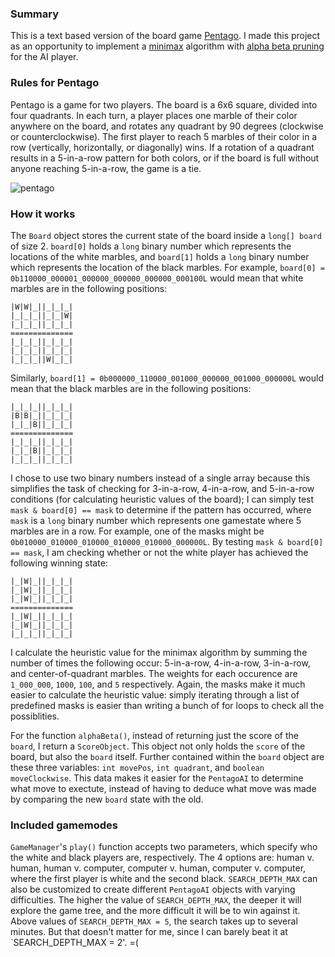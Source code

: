 ### Summary
This is a text based version of the board game [Pentago](https://en.wikipedia.org/wiki/Pentago). I made this project as an opportunity to implement a [minimax](https://en.wikipedia.org/wiki/Minimax) algorithm with [alpha beta pruning](https://en.wikipedia.org/wiki/Alpha%E2%80%93beta_pruning) for the AI player.

### Rules for Pentago
Pentago is a game for two players. The board is a 6x6 square, divided into four quadrants.
In each turn, a player places one marble of their color anywhere on the board, and rotates any quadrant by 90 degrees (clockwise or counterclockwise). The first player to reach 5 marbles of their color in a row (vertically, horizontally, or diagonally) wins. If a rotation of a quadrant results in a 5-in-a-row pattern for both colors, or if the board is full without anyone reaching 5-in-a-row, the game is a tie.

![pentago](https://upload.wikimedia.org/wikipedia/commons/thumb/b/be/Pentago-Game-Winning-Position.jpg/330px-Pentago-Game-Winning-Position.jpg)

### How it works
The `Board` object stores the current state of the board inside a `long[] board` of size 2. `board[0]` holds a `long` binary number which represents the locations of the white marbles, and `board[1]` holds a `long` binary number which represents the location of the black marbles. For example, `board[0] = 0b110000_000001_000000_000000_000000_000100L` would mean that white marbles are in the following positions:
```
|W|W|_||_|_|_|
|_|_|_||_|_|W|
|_|_|_||_|_|_|
==============
|_|_|_||_|_|_|
|_|_|_||_|_|_|
|_|_|_||W|_|_|
```
Similarly, `board[1] = 0b000000_110000_001000_000000_001000_000000L` would mean that the black marbles are in the following positions:
```
|_|_|_||_|_|_|
|B|B|_||_|_|_|
|_|_|B||_|_|_|
==============
|_|_|_||_|_|_|
|_|_|B||_|_|_|
|_|_|_||_|_|_|
```
I chose to use two binary numbers instead of a single array because this simplifies the task of checking for 3-in-a-row, 4-in-a-row, and 5-in-a-row conditions (for calculating heuristic values of the board); I can simply test `mask & board[0] == mask` to determine if the pattern has occurred, where `mask` is a `long` binary number which represents one gamestate where 5 marbles are in a row. 
For example, one of the masks might be `0b010000_010000_010000_010000_010000_000000L`. By testing `mask & board[0] == mask`, I am checking whether or not the white player has achieved the following winning state:
```
|_|W|_||_|_|_|
|_|W|_||_|_|_|
|_|W|_||_|_|_|
==============
|_|W|_||_|_|_|
|_|W|_||_|_|_|
|_|_|_||_|_|_|
```
I calculate the heuristic value for the minimax algorithm by summing the number of times the following occur: 5-in-a-row, 4-in-a-row, 3-in-a-row, and center-of-quadrant marbles. The weights for each occurence are `1_000_000`, `1000`, `100`, and `5` respectively. Again, the masks make it much easier to calculate the heuristic value: simply iterating through a list of predefined masks is easier than writing a bunch of for loops to check all the possiblities.

For the function `alphaBeta()`, instead of returning just the score of the `board`, I return a `ScoreObject`. This object not only holds the `score` of the board, but also the `board` itself. Further contained within the `board` object are these three variables: `int movePos`, `int quadrant`, and `boolean moveClockwise`. This data makes it easier for the `PentagoAI` to determine what move to exectute, instead of having to deduce what move was made by comparing the new `board` state with the old. 

### Included gamemodes
`GameManager`'s `play()` function accepts two parameters, which specify who the white and black players are, respectively. The 4 options are: human v. human, human v. computer, computer v. human, computer v. computer, where the first player is white and the second black. `SEARCH_DEPTH_MAX` can also be customized to create different `PentagoAI` objects with varying difficulties. The higher the value of `SEARCH_DEPTH_MAX`, the deeper it will explore the game tree, and the more difficult it will be to win against it. Above values of `SEARCH_DEPTH_MAX = 5`, the search takes up to several minutes. But that doesn't matter for me, since I can barely beat it at `SEARCH_DEPTH_MAX = 2'. =(
